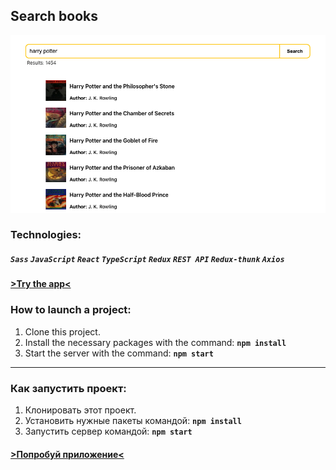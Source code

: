 ## Search books

<img src="./screenApp.png">

### Technologies:

##### `Sass` `JavaScript` `React` `TypeScript` `Redux` `REST API` `Redux-thunk` `Axios`

#### [>Try the app<](https://lacuba.github.io/search-books/)

### How to launch a project:

1. Clone this project.
2. Install the necessary packages with the command: **`npm install`**
3. Start the server with the command: **`npm start`**

---

### Как запустить проект:

1. Клонировать этот проект.
2. Установить нужные пакеты командой: **`npm install`**
3. Запустить сервер командой: **`npm start`**

#### [>Попробуй приложение<](https://lacuba.github.io/search-books/)
